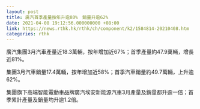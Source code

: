 ```yaml
---
layout: post
title: 廣汽首季產量按年升逾80%　銷量升逾62%
date: 2021-04-08 19:12:56.000000000 +08:00
link: https://news.rthk.hk/rthk/ch/component/k2/1584814-20210408.htm
categories: rthk
---
```


廣汽集團3月汽車產量近18.3萬輛，按年增加近67%；首季產量約47.9萬輛，增長近81%。

集團3月汽車銷量17.4萬輛，按年增加近58%；首季汽車銷量約49.7萬輛，上升逾62%。

集團旗下高端智能電動車品牌廣汽埃安新能源汽車3月產量及銷量都升逾一倍；首季累計產量及銷量均升逾1.2倍。
